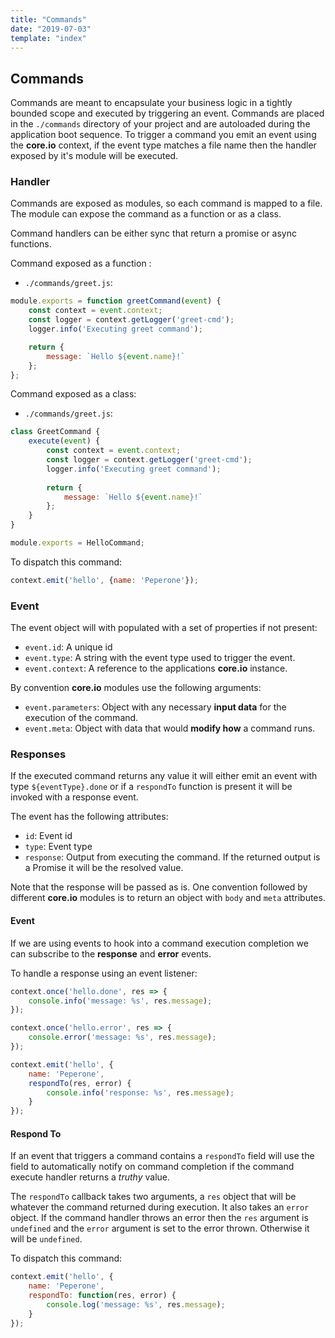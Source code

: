 ```yaml
---
title: "Commands"
date: "2019-07-03"
template: "index"
---
```


## Commands

Commands are meant to encapsulate your business logic in a tightly bounded scope and executed by triggering an event. Commands are placed in the `./commands` directory of your project and are autoloaded during the application boot sequence. To trigger a command you emit an event using the **core.io** context, if the event type matches a file name then the handler exposed by it's module will be executed.

### Handler

Commands are exposed as modules, so each command is mapped to a file. The module can expose the command as a function or as a class.

Command handlers can be either sync that return a promise  or async functions. 

Command exposed as a function :

* `./commands/greet.js`:

```js
module.exports = function greetCommand(event) {
    const context = event.context;
    const logger = context.getLogger('greet-cmd');
    logger.info('Executing greet command');

    return {
        message: `Hello ${event.name}!`
    };
};
```

Command exposed as a class:

* `./commands/greet.js`:

```js
class GreetCommand {
    execute(event) {
        const context = event.context;
        const logger = context.getLogger('greet-cmd');
        logger.info('Executing greet command');
    
        return {
            message: `Hello ${event.name}!`
        };
    }
}

module.exports = HelloCommand;
```

To dispatch this command:

```js
context.emit('hello', {name: 'Peperone'});
```

### Event

The event object will with populated with a set of properties if not present:

* `event.id`: A unique id
* `event.type`: A string with the event type used to trigger the event.
* `event.context`: A reference to the applications **core.io** instance.

By convention **core.io** modules use the following arguments:

* `event.parameters`: Object with any necessary **input data** for the execution of the command.
* `event.meta`: Object with data that would **modify how** a command runs.


### Responses

If the executed command returns any value it will either emit an event with type `${eventType}.done` or if a `respondTo` function is present it will be invoked with a response event.

The event has the following attributes:

* `id`: Event id
* `type`: Event type
* `response`: Output from executing the command. If the returned output is a Promise it will be the resolved value.

Note that the response will be passed as is. One convention followed by different **core.io** modules is to return an object with `body` and `meta` attributes.



#### Event

If we are using events to hook into a command execution completion we can subscribe to the **response** and **error** events.

To handle a response using an event listener:

```js
context.once('hello.done', res => {
    console.info('message: %s', res.message);
});

context.once('hello.error', res => {
    console.error('message: %s', res.message);
});

context.emit('hello', {
    name: 'Peperone',
    respondTo(res, error) {
        console.info('response: %s', res.message);
    }
});
```


#### Respond To

If an event that triggers a command contains a `respondTo` field will use the field to automatically notify on command completion if the command execute handler returns a _truthy_ value.

The `respondTo` callback takes two arguments, a `res` object that will be whatever the command returned during execution. It also takes an `error` object. If the command handler throws an error then the `res` argument is `undefined` and the `error` argument is set to the error thrown. Otherwise it will be `undefined`.

To dispatch this command:

```js
context.emit('hello', {
    name: 'Peperone',
    respondTo: function(res, error) {
        console.log('message: %s', res.message);
    }
});
```